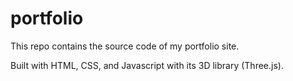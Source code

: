 # portfolio
This repo contains the source code of my portfolio site.

Built with HTML, CSS, and Javascript with its 3D library (Three.js).
